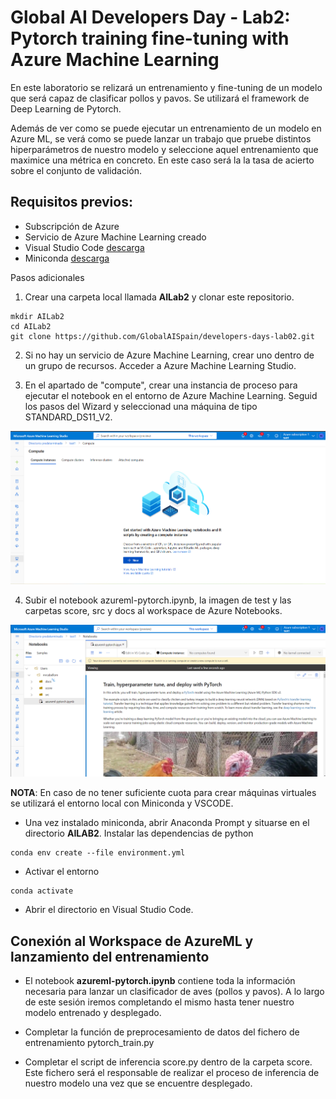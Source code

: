 # Global AI Developers Day - Lab2: Pytorch training fine-tuning with Azure Machine Learning

En este laboratorio se relizará un entrenamiento y fine-tuning de un modelo que será capaz de clasificar pollos y pavos. Se utilizará el framework de Deep Learning de Pytorch.

Además de ver como se puede ejecutar un entrenamiento de un modelo en Azure ML, se verá como se puede lanzar un trabajo que pruebe distintos hiperparámetros de nuestro modelo y seleccione aquel entrenamiento que maximice una métrica en concreto. En este caso será la la tasa de acierto sobre el conjunto de validación.

## Requisitos previos:

- Subscripción de Azure
- Servicio de Azure Machine Learning creado
- Visual Studio Code [descarga](https://code.visualstudio.com/download)
- Miniconda [descarga](https://docs.conda.io/en/main/miniconda.html)

Pasos adicionales

1. Crear una carpeta local llamada **AILab2** y clonar este repositorio.

```
mkdir AILab2
cd AILab2
git clone https://github.com/GlobalAISpain/developers-days-lab02.git
```

2. Si no hay un servicio de Azure Machine Learning, crear uno dentro de un grupo de recursos. Acceder a Azure Machine Learning Studio.

3. En el apartado de "compute", crear una instancia de proceso para ejecutar el notebook en el entorno de Azure Machine Learning. Seguid los pasos del Wizard y seleccionad una máquina de tipo STANDARD_DS11_V2.

![azuremlcompute](docs/azure_compute_instance.png)

4. Subir el notebook azureml-pytorch.ipynb, la imagen de test y las carpetas score, src y docs al workspace de Azure Notebooks.

![azuremlcompute](docs/notebook_azml.png)


**NOTA**: En caso de no tener suficiente cuota para crear máquinas virtuales se utilizará el entorno local con Miniconda y VSCODE.

- Una vez instalado miniconda, abrir Anaconda Prompt y situarse en el directorio **AILAB2**. Instalar las dependencias de python

```
conda env create --file environment.yml
```
- Activar el entorno

```
conda activate
```
- Abrir el directorio en Visual Studio Code.


## Conexión al Workspace de AzureML y lanzamiento del entrenamiento

- El notebook **azureml-pytorch.ipynb** contiene toda la información necesaria para lanzar un clasificador de aves (pollos y pavos). A lo largo de este sesión iremos completando el mismo hasta tener nuestro modelo entrenado y desplegado.

- Completar la función de preprocesamiento de datos del fichero de entrenamiento pytorch_train.py

- Completar el script de inferencia score.py dentro de la carpeta score. Este fichero será el responsable de realizar el proceso de inferencia de nuestro modelo una vez que se encuentre desplegado.